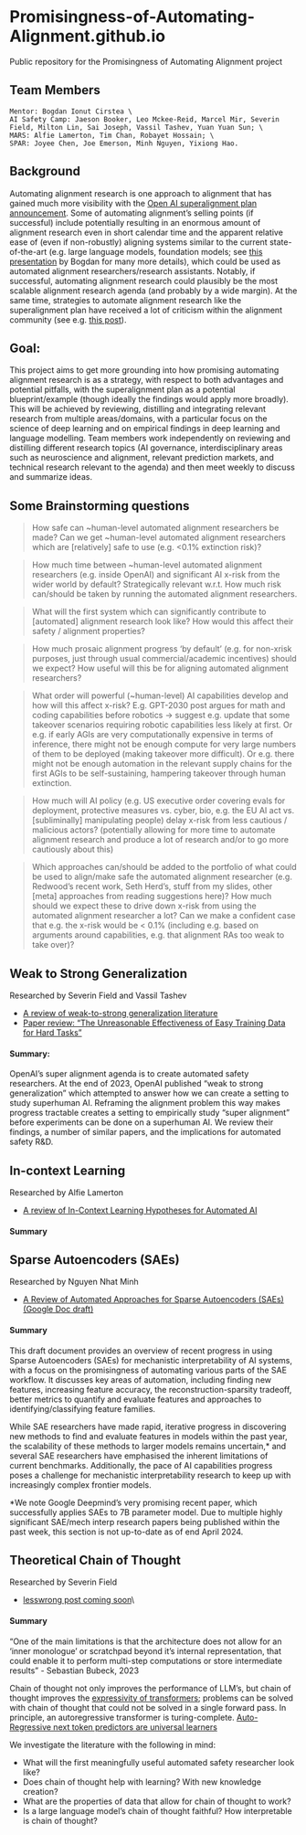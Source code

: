 # Promisingness-of-Automating-Alignment.github.io
Public repository for the Promisingness of Automating Alignment project
  

  
## Team Members
```
Mentor: Bogdan Ionut Cirstea \
AI Safety Camp: Jaeson Booker, Leo Mckee-Reid, Marcel Mir, Severin Field, Milton Lin, Sai Joseph, Vassil Tashev, Yuan Yuan Sun; \
MARS: Alfie Lamerton, Tim Chan, Robayet Hossain; \
SPAR: Joyee Chen, Joe Emerson, Minh Nguyen, Yixiong Hao.
```

## Background
Automating alignment research is one approach to alignment that has gained much more visibility with the [Open AI superalignment plan announcement](https://openai.com/blog/introducing-superalignment). Some of automating alignment’s selling points (if successful) include potentially resulting in an enormous amount of alignment research even in short calendar time and the apparent relative ease of (even if non-robustly) aligning systems similar to the current state-of-the-art (e.g. large language models, foundation models; see [this presentation](https://docs.google.com/presentation/d/1EKDdC-r8zvHrtXKWPQqqzbUfwjj1P9a_j9paKGMmdNY/edit?usp=sharing) by Bogdan for many more details), which could be used as automated alignment researchers/research assistants. Notably, if successful, automating alignment research could plausibly be the most scalable alignment research agenda (and probably by a wide margin). At the same time, strategies to automate alignment research like the superalignment plan have received a lot of criticism within the alignment community (see e.g. [this post](https://www.lesswrong.com/posts/NSZhadmoYdjRKNq6X/openai-launches-superalignment-taskforce)).

## Goal: 
This project aims to get more grounding into how promising automating alignment research is as a strategy, with respect to both advantages and potential pitfalls, with the superalignment plan as a potential blueprint/example (though ideally the findings would apply more broadly). This will be achieved by reviewing, distilling and integrating relevant research from multiple areas/domains, with a particular focus on the science of deep learning and on empirical findings in deep learning and language modelling. Team members work independently on reviewing and distilling different research topics (AI governance, interdisciplinary areas such as neuroscience and alignment, relevant prediction markets, and technical research relevant to the agenda) and then meet weekly to discuss and summarize ideas.


## Some Brainstorming questions
> How safe can ~human-level automated alignment researchers be made? Can we get ~human-level automated alignment researchers which are [relatively] safe to use (e.g. <0.1% extinction risk)?

> How much time between ~human-level automated alignment researchers (e.g. inside OpenAI) and significant AI x-risk from the wider world by default? Strategically relevant w.r.t. How much risk can/should be taken by running the automated alignment researchers.

> What will the first system which can significantly contribute to [automated] alignment research look like? How would this affect their safety / alignment properties?

> How much prosaic alignment progress ‘by default’ (e.g. for non-xrisk purposes, just through usual commercial/academic incentives) should we expect? How useful will this be for aligning automated alignment researchers?

> What order will powerful (~human-level) AI capabilities develop and how will this affect x-risk? E.g. GPT-2030 post argues for math and coding capabilities before robotics -> suggest e.g. update that some takeover scenarios requiring robotic capabilities less likely at first. Or e.g. if early AGIs are very computationally expensive  in terms of inference, there might not be enough compute for very large numbers of them to be deployed (making takeover more difficult). Or e.g. there might not be enough automation in the relevant supply chains for the first AGIs to be self-sustaining, hampering takeover through human extinction.

> How much will AI policy (e.g. US executive order covering evals for deployment, protective measures vs. cyber, bio, e.g. the EU AI act vs. [subliminally] manipulating people) delay x-risk from less cautious / malicious actors? (potentially allowing for more time to automate alignment research and produce a lot of research and/or to go more cautiously about this)

> Which approaches can/should be added to the portfolio of what could be used to align/make safe the automated alignment researcher (e.g. Redwood’s recent work, Seth Herd’s, stuff from my slides, other [meta] approaches from reading suggestions here)? How much should we expect these to drive down x-risk from using the automated alignment researcher a lot? Can we make a confident case that e.g. the x-risk would be < 0.1% (including e.g. based on arguments around capabilities, e.g. that alignment RAs too weak to take over)?


## Weak to Strong Generalization
Researched by Severin Field and Vassil Tashev
* [A review of weak-to-strong generalization literature](https://www.lesswrong.com/posts/ELbGqXiLbRe6zSkTu/a-review-of-weak-to-strong-generalization-ai-safety-camp)
* [Paper review: “The Unreasonable Effectiveness of Easy Training Data for Hard Tasks”](https://www.lesswrong.com/posts/Wd9vzwqcYuEokJYCH/paper-review-the-unreasonable-effectiveness-of-easy-training)
#### Summary:
OpenAI’s super alignment agenda is to create automated safety researchers. At the end of 2023, OpenAI published “weak to strong generalization” which attempted to answer how we can create a setting to study superhuman AI. Reframing the alignment problem this way makes progress tractable creates a setting to empirically study “super alignment” before experiments can be done on a superhuman AI. We review their findings, a number of similar papers, and the implications for automated safety R&D.

## In-context Learning
Researched by Alfie Lamerton
* [A review of In-Context Learning Hypotheses for Automated AI](https://www.lesswrong.com/posts/GPcwP8pgyPFPwvi2h/a-review-of-in-context-learning-hypotheses-for-automated-ai)
#### Summary

## Sparse Autoencoders (SAEs)
Researched by Nguyen Nhat Minh
* [A Review of Automated Approaches for Sparse Autoencoders (SAEs) (Google Doc draft)](https://docs.google.com/document/d/1Y9F8j4h39C6LUC25XvjzAcZLu1RH5yuPJ9BL8DolVhM/edit)
#### Summary
This draft document provides an overview of recent progress in using Sparse Autoencoders (SAEs) for mechanistic interpretability of AI systems, with a focus on the promisingness of automating various parts of the SAE workflow. It discusses key areas of automation, including finding new features, increasing feature accuracy, the reconstruction-sparsity tradeoff, better metrics to quantify and evaluate features and approaches to identifying/classifying feature families.

While SAE researchers have made rapid, iterative progress in discovering new methods to find and evaluate features in models within the past year, the scalability of these methods to larger models remains uncertain,* and several SAE researchers have emphasised the inherent limitations of current benchmarks. Additionally, the pace of AI capabilities progress poses a challenge for mechanistic interpretability research to keep up with increasingly complex frontier models.

*We note Google Deepmind’s very promising recent paper, which successfully applies SAEs to 7B parameter model. Due to multiple highly significant SAE/mech interp research papers being published within the past week, this section is not up-to-date as of end April 2024.

## Theoretical Chain of Thought
Researched by Severin Field
* [lesswrong post coming soon]()\

#### Summary 
“One of the main limitations is that the architecture does not allow for an ‘inner monologue’ or scratchpad beyond it’s internal representation, that could enable it to perform multi-step computations or store intermediate results” - Sebastian Bubeck, 2023

Chain of thought not only improves the performance of LLM’s, but chain of thought improves the [expressivity of transformers](https://arxiv.org/abs/2310.07923); problems can be solved with chain of thought that could not be solved in a single forward pass. In principle, an autoregressive transformer is turing-complete. [Auto-Regressive next token predictors are universal learners](https://arxiv.org/abs/2309.06979) 

We investigate the literature with the following in mind: 
* What will the first meaningfully useful automated safety researcher look like?
* Does chain of thought help with learning? With new knowledge creation?
* What are the properties of data that allow for chain of thought to work?
* Is a large language model’s chain of thought faithful? How interpretable is chain of thought?
